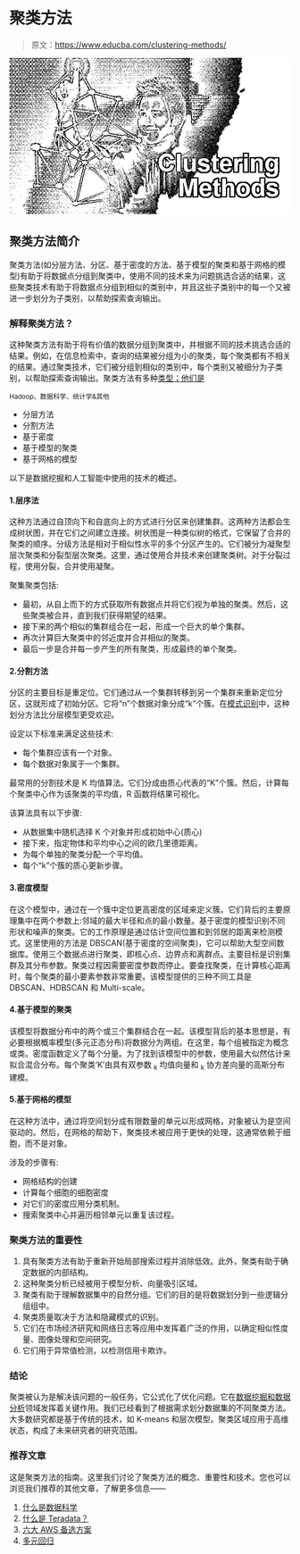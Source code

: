 # 聚类方法

> 原文：<https://www.educba.com/clustering-methods/>

![clustering methods](img/f4ac3a491081e23b2202e93b82472e15.png)



## 聚类方法简介

聚类方法(如分层方法、分区、基于密度的方法、基于模型的聚类和基于网格的模型)有助于将数据点分组到聚类中，使用不同的技术来为问题挑选合适的结果，这些聚类技术有助于将数据点分组到相似的类别中，并且这些子类别中的每一个又被进一步划分为子类别，以帮助探索查询输出。

### 解释聚类方法？

这种聚类方法有助于将有价值的数据分组到聚类中，并根据不同的技术挑选合适的结果。例如，在信息检索中，查询的结果被分组为小的聚类，每个聚类都有不相关的结果。通过聚类技术，它们被分组到相似的类别中，每个类别又被细分为子类别，以帮助探索查询输出。聚类方法有多种[类型；他们是](https://www.educba.com/types-of-clustering/)

<small>Hadoop、数据科学、统计学&其他</small>

*   分层方法
*   分割方法
*   基于密度
*   基于模型的聚类
*   基于网格的模型

以下是数据挖掘和人工智能中使用的技术的概述。

#### 1.层序法

这种方法通过自顶向下和自底向上的方式进行分区来创建集群。这两种方法都会生成树状图，并在它们之间建立连接。树状图是一种类似树的格式，它保留了合并的聚类的顺序。分级方法是相对于相似性水平的多个分区产生的。它们被分为凝聚型层次聚类和分裂型层次聚类。这里，通过使用合并技术来创建聚类树。对于分裂过程，使用分裂，合并使用凝聚。

聚集聚类包括:

*   最初，从自上而下的方式获取所有数据点并将它们视为单独的聚类。然后，这些聚类被合并，直到我们获得期望的结果。
*   接下来的两个相似的集群组合在一起，形成一个巨大的单个集群。
*   再次计算巨大聚类中的邻近度并合并相似的聚类。
*   最后一步是合并每一步产生的所有聚类，形成最终的单个聚类。

#### 2.分割方法

分区的主要目标是重定位。它们通过从一个集群转移到另一个集群来重新定位分区，这就形成了初始分区。它将“n”个数据对象分成“k”个簇。在[模式识别](https://www.educba.com/pattern-recognition/)中，这种划分方法比分层模型更受欢迎。

设定以下标准来满足这些技术:

*   每个集群应该有一个对象。
*   每个数据对象属于一个集群。

最常用的分割技术是 K 均值算法。它们分成由质心代表的“K”个簇。然后，计算每个聚类中心作为该聚类的平均值，R 函数将结果可视化。

该算法具有以下步骤:

*   从数据集中随机选择 K 个对象并形成初始中心(质心)
*   接下来，指定物体和平均中心之间的欧几里德距离。
*   为每个单独的聚类分配一个平均值。
*   每个“k”个簇的质心更新步骤。

#### 3.密度模型

在这个模型中，通过在一个簇中定位更高密度的区域来定义簇。它们背后的主要原理集中在两个参数上:邻域的最大半径和点的最小数量。基于密度的模型识别不同形状和噪声的聚类。它的工作原理是通过估计空间位置和到邻居的距离来检测模式。这里使用的方法是 DBSCAN(基于密度的空间聚类)，它可以帮助大型空间数据库。使用三个数据点进行聚类，即核心点、边界点和离群点。主要目标是识别集群及其分布参数。聚类过程因需要密度参数而停止。要查找聚类，在计算核心距离时，每个聚类的最小要素参数非常重要。该模型提供的三种不同工具是 DBSCAN、HDBSCAN 和 Multi-scale。

#### 4.基于模型的聚类

该模型将数据分布中的两个或三个集群结合在一起。该模型背后的基本思想是，有必要根据概率模型(多元正态分布)将数据分为两组。在这里，每个组被指定为概念或类。密度函数定义了每个分量。为了找到该模型中的参数，使用最大似然估计来拟合混合分布。每个聚类‘K’由具有双参数 <sub>k</sub> 均值向量和 <sub>k</sub> 协方差向量的高斯分布建模。

#### 5.基于网格的模型

在这种方法中，通过将空间划分成有限数量的单元以形成网格，对象被认为是空间驱动的。然后，在网格的帮助下，聚类技术被应用于更快的处理，这通常依赖于细胞，而不是对象。

涉及的步骤有:

*   网格结构的创建
*   计算每个细胞的细胞密度
*   对它们的密度应用分类机制。
*   搜索聚类中心并遍历相邻单元以重复该过程。

### 聚类方法的重要性

1.  具有聚类方法有助于重新开始局部搜索过程并消除低效。此外，聚类有助于确定数据的内部结构。
2.  这种聚类分析已经被用于模型分析、向量吸引区域。
3.  聚类有助于理解数据集中的自然分组。它们的目的是将数据划分到一些逻辑分组组中。
4.  聚类质量取决于方法和隐藏模式的识别。
5.  它们在市场经济研究和网络日志等应用中发挥着广泛的作用，以确定相似性度量、图像处理和空间研究。
6.  它们用于异常值检测，以检测信用卡欺诈。

### 结论

聚类被认为是解决该问题的一般任务，它公式化了优化问题。它在[数据挖掘和数据分析](https://www.educba.com/data-mining-vs-data-analysis/)领域发挥着关键作用。我们已经看到了根据需求划分数据集的不同聚类方法。大多数研究都是基于传统的技术，如 K-means 和层次模型。聚类区域应用于高维状态，构成了未来研究者的研究范围。

### 推荐文章

这是聚类方法的指南。这里我们讨论了聚类方法的概念、重要性和技术。您也可以浏览我们推荐的其他文章，了解更多信息——

1.  [什么是数据科学](https://www.educba.com/what-is-data-science/)
2.  [什么是 Teradata？](https://www.educba.com/what-is-teradata/)
3.  [六大 AWS 备选方案](https://www.educba.com/aws-alternatives/)
4.  [多元回归](https://www.educba.com/multivariate-regression/)






